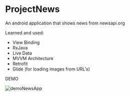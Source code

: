 # ProjectNews

An android application that shows news from newsapi.org

Learned and used:  
 * View Binding
 * RxJava
 * Live Data
 * MVVM Architecture
 * Retrofit
 * Glide (for loading images from URL's)

DEMO

![demoNewsApp](https://user-images.githubusercontent.com/69902076/215784493-19e10026-081c-46b8-9f44-20981db8b460.gif)
